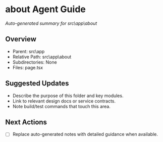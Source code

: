 ﻿# about Agent Guide
*Auto-generated summary for src\app\about*

## Overview
- Parent: src\app
- Relative Path: src\app\about
- Subdirectories: None
- Files: page.tsx

## Suggested Updates
- Describe the purpose of this folder and key modules.
- Link to relevant design docs or service contracts.
- Note build/test commands that touch this area.

## Next Actions
- [ ] Replace auto-generated notes with detailed guidance when available.
